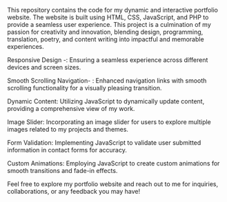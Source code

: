 This repository contains the code for my dynamic and interactive portfolio website. The website is built using HTML, CSS, JavaScript, and PHP to provide a seamless user experience. This project is a culmination of my passion for creativity and innovation, blending design, programming, translation, poetry, and content writing into impactful and memorable experiences.

Responsive Design -: Ensuring a seamless experience across different devices and screen sizes.

Smooth Scrolling Navigation- : Enhanced navigation links with smooth scrolling functionality for a visually pleasing transition.

Dynamic Content: Utilizing JavaScript to dynamically update content, providing a comprehensive view of my work.

Image Slider: Incorporating an image slider for users to explore multiple images related to my projects and themes.

Form Validation: Implementing JavaScript to validate user submitted information in contact forms for accuracy.

Custom Animations: Employing JavaScript to create custom animations for smooth transitions and fade-in effects.

Feel free to explore my portfolio website and reach out to me for inquiries, collaborations, or any feedback you may have!

 

